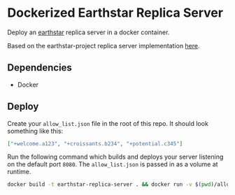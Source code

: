 # Dockerized Earthstar Replica Server

Deploy an [earthstar](https://github.com/earthstar-project/earthstar) replica server in a docker container.

Based on the earthstar-project replica server implementation [here](https://github.com/earthstar-project/replica-server).

## Dependencies

- Docker

## Deploy

Create your `allow_list.json` file in the root of this repo. It should look something like this:

```json
["+welcome.a123", "+croissants.b234", "+potential.c345"]
```

Run the following command which builds and deploys your server listening on the default port `8080`. The `allow_list.json` is passed in as a volume at runtime.

```bash
docker build -t earthstar-replica-server . && docker run -v $(pwd)/allow_list.json:/app/replica-server/allow_list.json -it --init -p 8080:8080 earthstar-replica-server
```
